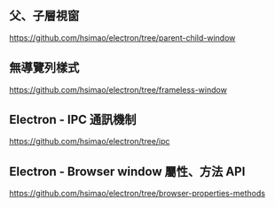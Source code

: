 ## 父、子層視窗

https://github.com/hsimao/electron/tree/parent-child-window

## 無導覽列樣式

https://github.com/hsimao/electron/tree/frameless-window

## Electron - IPC 通訊機制

https://github.com/hsimao/electron/tree/ipc

## Electron - Browser window 屬性、方法 API

https://github.com/hsimao/electron/tree/browser-properties-methods
